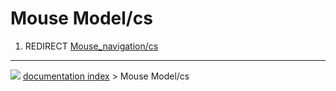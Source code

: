 # Mouse Model/cs
1.  REDIRECT [Mouse\_navigation/cs](Mouse_navigation/cs.md)



---
![](images/Right_arrow.png) [documentation index](../README.md) > Mouse Model/cs
